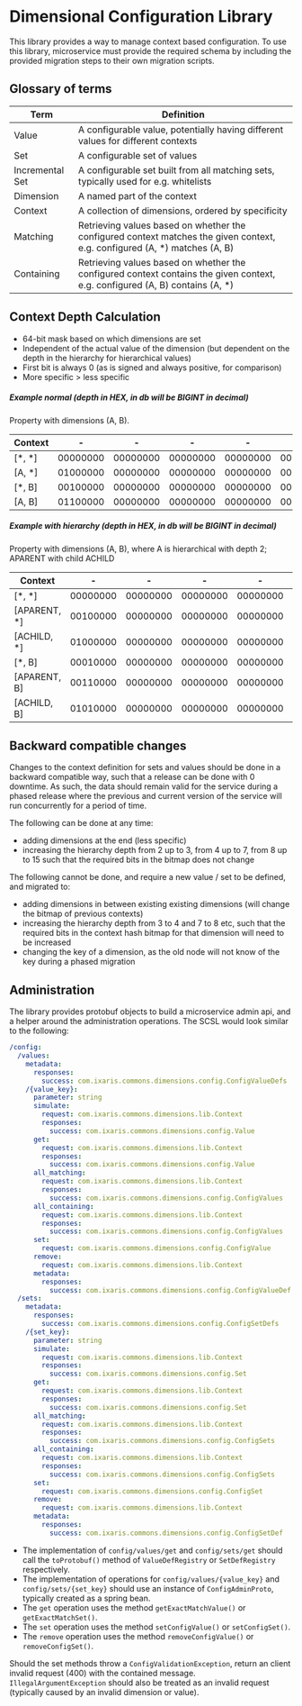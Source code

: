 # Dimensional Configuration Library

This library provides a way to manage context based configuration. To use this library, 
microservice must provide the required schema by including the provided migration steps 
to their own migration scripts.

## Glossary of terms

| Term            | Definition|
| ----            | ----------|
| Value           | A configurable value, potentially having different values for different contexts|
| Set             | A configurable set of values|
| Incremental Set | A configurable set built from all matching sets, typically used for e.g. whitelists|
| Dimension       | A named part of the context|
| Context         | A collection of dimensions, ordered by specificity|
| Matching        | Retrieving values based on whether the configured context matches the given context, e.g. configured (A, *) matches (A, B)|
| Containing      | Retrieving values based on whether the configured context contains the given context, e.g. configured (A, B) contains (A, *)|

## Context Depth Calculation

- 64-bit mask based on which dimensions are set
- Independent of the actual value of the dimension (but dependent on the depth in the hierarchy for hierarchical values)
- First bit is always 0 (as is signed and always positive, for comparison)
- More specific > less specific

##### Example normal (depth in HEX, in db will be BIGINT in decimal)

Property with dimensions (A, B).

| Context | - | - | - | - | - | - | - | - |
| --- | --- | --- | --- | --- | --- | --- | --- | --- |
| [*, *] | 00000000 | 00000000 | 00000000 | 00000000 | 00000000 | 00000000 | 00000000 | 00000000 |
| [A, *] | 01000000 | 00000000 | 00000000 | 00000000 | 00000000 | 00000000 | 00000000 | 00000000 |
| [*, B] | 00100000 | 00000000 | 00000000 | 00000000 | 00000000 | 00000000 | 00000000 | 00000000 |
| [A, B] | 01100000 | 00000000 | 00000000 | 00000000 | 00000000 | 00000000 | 00000000 | 00000000 |


##### Example with hierarchy (depth in HEX, in db will be BIGINT in decimal)

Property with dimensions (A, B), where A is hierarchical with depth 2; APARENT with child ACHILD

| Context | - | - | - | - | - | - | - | - |
| ---------  | ---  | --- | --- | --- | --- | --- | --- | --- |
| [*, *]       | 00000000 | 00000000 | 00000000 | 00000000 | 00000000 | 00000000 | 00000000 | 00000000
| [APARENT, *] | 00100000 | 00000000 | 00000000 | 00000000 | 00000000 | 00000000 | 00000000 | 00000000
| [ACHILD, *]  | 01000000 | 00000000 | 00000000 | 00000000 | 00000000 | 00000000 | 00000000 | 00000000
| [*, B]       | 00010000 | 00000000 | 00000000 | 00000000 | 00000000 | 00000000 | 00000000 | 00000000
| [APARENT, B] | 00110000 | 00000000 | 00000000 | 00000000 | 00000000 | 00000000 | 00000000 | 00000000
| [ACHILD, B]  | 01010000 | 00000000 | 00000000 | 00000000 | 00000000 | 00000000 | 00000000 | 00000000


## Backward compatible changes

Changes to the context definition for sets and values should be done in a backward compatible way, such that
a release can be done with 0 downtime. As such, the data should remain valid for the service during a phased
release where the previous and current version of the service will run concurrently for a period of time.

The following can be done at any time:
- adding dimensions at the end (less specific)
- increasing the hierarchy depth from 2 up to 3, from 4 up to 7, from 8 up to 15 such that the required bits in the
  bitmap does not change

The following cannot be done, and require a new value / set to be defined, and migrated to:
- adding dimensions in between existing existing dimensions (will change the bitmap of previous contexts)
- increasing the hierarchy depth from  3 to 4 and 7 to 8 etc, such that the required bits in the context hash
  bitmap for that dimension will need to be increased
- changing the key of a dimension, as the old node will not know of the key during a phased migration

## Administration

The library provides protobuf objects to build a microservice admin api, and a helper
around the administration operations. The SCSL would look similar to the following:

```yaml
/config:
  /values:
    metadata:
      responses:
        success: com.ixaris.commons.dimensions.config.ConfigValueDefs
    /{value_key}:
      parameter: string
      simulate:
        request: com.ixaris.commons.dimensions.lib.Context
        responses:
          success: com.ixaris.commons.dimensions.config.Value
      get:
        request: com.ixaris.commons.dimensions.lib.Context
        responses:
          success: com.ixaris.commons.dimensions.config.Value
      all_matching:
        request: com.ixaris.commons.dimensions.lib.Context
        responses:
          success: com.ixaris.commons.dimensions.config.ConfigValues
      all_containing:
        request: com.ixaris.commons.dimensions.lib.Context
        responses:
          success: com.ixaris.commons.dimensions.config.ConfigValues
      set:
        request: com.ixaris.commons.dimensions.config.ConfigValue
      remove:
        request: com.ixaris.commons.dimensions.lib.Context
      metadata:
        responses:
          success: com.ixaris.commons.dimensions.config.ConfigValueDef
  /sets:
    metadata:
      responses:
        success: com.ixaris.commons.dimensions.config.ConfigSetDefs
    /{set_key}:
      parameter: string
      simulate:
        request: com.ixaris.commons.dimensions.lib.Context
        responses:
          success: com.ixaris.commons.dimensions.config.Set
      get:
        request: com.ixaris.commons.dimensions.lib.Context
        responses:
          success: com.ixaris.commons.dimensions.config.Set
      all_matching:
        request: com.ixaris.commons.dimensions.lib.Context
        responses:
          success: com.ixaris.commons.dimensions.config.ConfigSets
      all_containing:
        request: com.ixaris.commons.dimensions.lib.Context
        responses:
          success: com.ixaris.commons.dimensions.config.ConfigSets
      set:
        request: com.ixaris.commons.dimensions.config.ConfigSet
      remove:
        request: com.ixaris.commons.dimensions.lib.Context
      metadata:
        responses:
          success: com.ixaris.commons.dimensions.config.ConfigSetDef
```

- The implementation of `config/values/get` and `config/sets/get` should call the `toProtobuf()`
  method of `ValueDefRegistry` or `SetDefRegistry` respectively.
- The implementation of operations for `config/values/{value_key}` and `config/sets/{set_key}`
  should use an instance of `ConfigAdminProto`, typically created as a spring bean.
- The `get` operation uses the method `getExactMatchValue()` or `getExactMatchSet()`.
- The `set` operation uses the method `setConfigValue()` or `setConfigSet()`.
- The `remove` operation uses the method `removeConfigValue()` or `removeConfigSet()`.

Should the set methods throw a `ConfigValidationException`, return an client invalid request (400) with
the contained message. `IllegalArgumentException` should also be treated as an invalid
request (typically caused by an invalid dimension or value).

